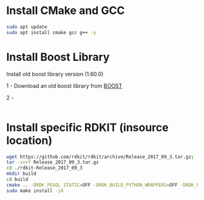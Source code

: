 # Install CMake and GCC

```bash
sudo apt update
sudo apt install cmake gcc g++ -y
```

# Install Boost Library

Install old boost library version (1.60.0)

1 - Download an old boost library from [BOOST](https://archives.boost.io/release/1.71.0/source/index.html)

2 - 

```bash

```

# Install specific RDKIT (insource location)

```bash
wget https://github.com/rdkit/rdkit/archive/Release_2017_09_3.tar.gz;
tar -zxvf Release_2017_09_3.tar.gz
cd ./rdkit-Release_2017_09_3
mkdir build
cd build
cmake .. -DRDK_PGSQL_STATIC=OFF -DRDK_BUILD_PYTHON_WRAPPERS=OFF -DRDK_BUILD_CPP_TESTS=OFF -DRDK_BUILD_DESCRIPTORS3D=OFF -DRDK_INSTALL_STATIC_LIBS=OFF-DRDK_INSTALL_INTREE=ON -DRDK_BUILD_INCHI_SUPPORT=ON -DRDK_OPTIMIZE_NATIVE=ON -DCMAKE_CXX_STANDARD=14 -DCMAKE_BUILD_TYPE=Release
sudo make install -j8
```

